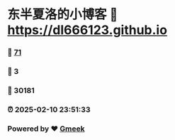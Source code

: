 # 东半夏洛的小博客 :link: https://dl666123.github.io 
### :page_facing_up: [71](https://dl666123.github.io/tag.html) 
### :speech_balloon: 3 
### :hibiscus: 30181 
### :alarm_clock: 2025-02-10 23:51:33 
### Powered by :heart: [Gmeek](https://github.com/Meekdai/Gmeek)
